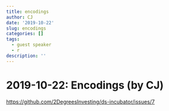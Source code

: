 ```yaml
---
title: encodings
author: CJ
date: '2019-10-22'
slug: encodings
categories: []
tags:
  - guest speaker
  - r
description: ''
---
```


# 2019-10-22: Encodings (by CJ)

<https://github.com/2DegreesInvesting/ds-incubator/issues/7>
